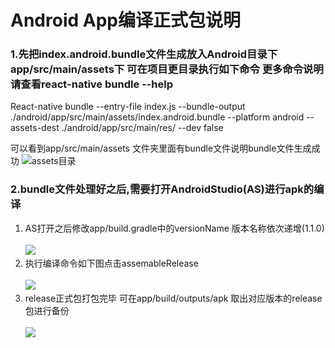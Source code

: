 # Android App编译正式包说明
### 1.先把index.android.bundle文件生成放入Android目录下app/src/main/assets下 可在项目更目录执行如下命令 更多命令说明请查看react-native bundle --help

React-native bundle --entry-file index.js --bundle-output ./android/app/src/main/assets/index.android.bundle --platform android --assets-dest ./android/app/src/main/res/ --dev false

可以看到app/src/main/assets 文件夹里面有bundle文件说明bundle文件生成成功
![assets目录](pic/assets目录.tiff)

### 2.bundle文件处理好之后,需要打开AndroidStudio(AS)进行apk的编译 

1. AS打开之后修改app/build.gradle中的versionName 版本名称依次递增(1.1.0)<br/><br/>![](pic/versionName.tiff)
2. 执行编译命令如下图点击assemableRelease<br/><br/>![](pic/Gradle编译apk.tiff)
3. release正式包打包完毕 可在app/build/outputs/apk 取出对应版本的release包进行备份<br/><br/>![](pic/releaseApk.tiff)

